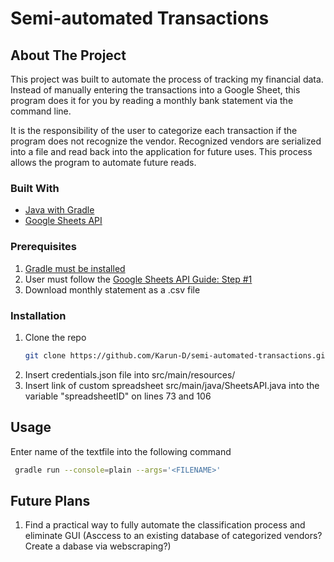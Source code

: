<!-- PROJECT Title -->
# Semi-automated Transactions

<!-- ABOUT THE PROJECT -->
## About The Project

This project was built to automate the process of tracking my financial data. Instead of manually entering the transactions into a Google Sheet, this program does it for you by reading a monthly bank statement via the command line. 

It is the responsibility of the user to categorize each transaction if the program does not recognize the vendor. Recognized vendors are serialized into a file and read back into the application for future uses. This process allows the program to automate future reads. 

### Built With

* [Java with Gradle](https://gradle.org/install/)
* [Google Sheets API](https://developers.google.com/sheets/api/quickstart/java)

### Prerequisites

1. [Gradle must be installed](https://gradle.org/install/)
2. User must follow the [Google Sheets API Guide: Step #1](https://developers.google.com/sheets/api/quickstart/java)
3. Download monthly statement as a .csv file

### Installation

1. Clone the repo
   ```sh
   git clone https://github.com/Karun-D/semi-automated-transactions.git
   ```
2. Insert credentials.json file into src/main/resources/
3. Insert link of custom spreadsheet src/main/java/SheetsAPI.java into the variable "spreadsheetID" on lines 73 and 106


<!-- USAGE EXAMPLES -->
## Usage

Enter name of the textfile into the following command
  ```sh
   gradle run --console=plain --args='<FILENAME>'  
   ```

<!-- ROADMAP -->
## Future Plans

1. Find a practical way to fully automate the classification process and eliminate GUI (Asccess to an existing database of categorized vendors? Create a dabase via webscraping?)
